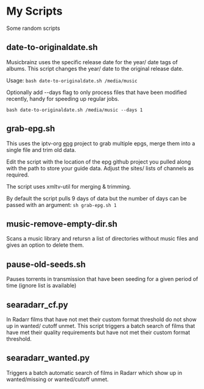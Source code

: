 # My Scripts

Some random scripts

## date-to-originaldate.sh
Musicbrainz uses the specific release date for the year/ date tags of albums. This script changes the year/ date to the original release date.

Usage: `bash date-to-originaldate.sh /media/music`

Optionally add --days flag to only process files that have been modified recently, handy for speeding up regular jobs.

`bash date-to-originaldate.sh /media/music --days 1`

## grab-epg.sh
This uses the iptv-org [epg](https://github.com/iptv-org/epg/) project to grab multiple epgs, merge them into a single file and trim old data.

Edit the script with the location of the epg github project you pulled along with the path to store your guide data. Adjust the sites/ lists of channels as required.

The script uses xmltv-util for merging & trimming.

By default the script pulls 9 days of data but the number of days can be passed with an argument: `sh grab-epg.sh 1`

## music-remove-empty-dir.sh
Scans a music library and retursn a list of directories without music files and gives an option to delete them.

## pause-old-seeds.sh
Pauses torrents in transmission that have been seeding for a given period of time (ignore list is available)

## searadarr_cf.py
In Radarr films that have not met their custom format threshold do not show up in wanted/ cutoff unmet. This script triggers a batch search of films that have met their quality requirements but have not met their custom format threshold.

## searadarr_wanted.py
Triggers a batch automatic search of films in Radarr which show up in wanted/missing or wanted/cutoff unmet.
